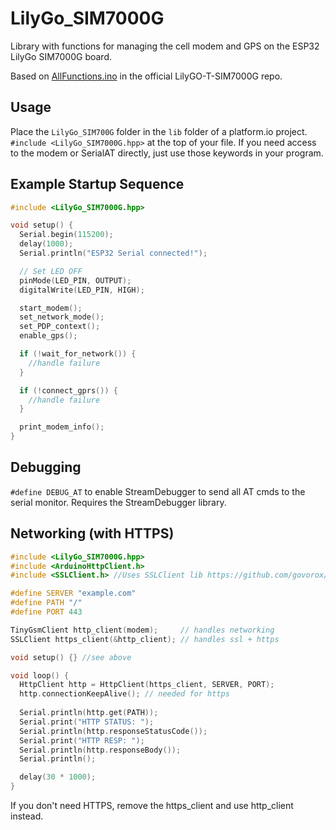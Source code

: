 # LilyGo_SIM7000G

Library with functions for managing the cell modem and GPS on the ESP32 LilyGo SIM7000G board.

Based on [AllFunctions.ino](https://github.com/Xinyuan-LilyGO/LilyGO-T-SIM7000G/blob/master/examples/Arduino_TinyGSM/AllFunctions/AllFunctions.ino) in the official LilyGO-T-SIM7000G repo.

## Usage
Place the `LilyGo_SIM700G` folder in the `lib` folder of a platform.io project.
`#include <LilyGo_SIM7000G.hpp>` at the top of your file.
If you need access to the modem or SerialAT directly, just use those keywords in your program.

## Example Startup Sequence
```cpp
#include <LilyGo_SIM7000G.hpp>

void setup() {
  Serial.begin(115200);
  delay(1000);
  Serial.println("ESP32 Serial connected!");

  // Set LED OFF
  pinMode(LED_PIN, OUTPUT);
  digitalWrite(LED_PIN, HIGH);

  start_modem();
  set_network_mode();
  set_PDP_context();
  enable_gps();

  if (!wait_for_network()) {
    //handle failure
  }

  if (!connect_gprs()) {
    //handle failure
  }

  print_modem_info();
}
```

## Debugging
`#define DEBUG_AT` to enable StreamDebugger to send all AT cmds to the serial monitor. Requires the StreamDebugger library.

## Networking (with HTTPS)
```cpp
#include <LilyGo_SIM7000G.hpp>
#include <ArduinoHttpClient.h>
#include <SSLClient.h> //Uses SSLClient lib https://github.com/govorox/SSLClient (not distributed here because GPL)

#define SERVER "example.com"
#define PATH "/"
#define PORT 443

TinyGsmClient http_client(modem);     // handles networking
SSLClient https_client(&http_client); // handles ssl + https

void setup() {} //see above

void loop() {
  HttpClient http = HttpClient(https_client, SERVER, PORT);
  http.connectionKeepAlive(); // needed for https
  
  Serial.println(http.get(PATH));
  Serial.print("HTTP STATUS: ");
  Serial.println(http.responseStatusCode());
  Serial.print("HTTP RESP: ");
  Serial.println(http.responseBody());
  Serial.println();

  delay(30 * 1000);
}
```

If you don't need HTTPS, remove the https_client and use http_client instead.